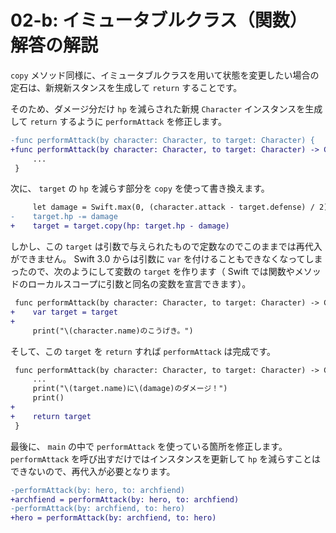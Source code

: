 # 02-b: イミュータブルクラス（関数） 解答の解説

`copy` メソッド同様に、イミュータブルクラスを用いて状態を変更したい場合の定石は、新規新スタンスを生成して `return` することです。

そのため、ダメージ分だけ `hp` を減らされた新規 `Character` インスタンスを生成して `return` するように `performAttack` を修正します。

```diff
-func performAttack(by character: Character, to target: Character) {
+func performAttack(by character: Character, to target: Character) -> Character {
     ...
 }
```

次に、 `target` の `hp` を減らす部分を `copy` を使って書き換えます。

```diff
     let damage = Swift.max(0, (character.attack - target.defense) / 2)
-    target.hp -= damage
+    target = target.copy(hp: target.hp - damage)
```

しかし、この `target` は引数で与えられたもので定数なのでこのままでは再代入ができません。 Swift 3.0 からは引数に `var` を付けることもできなくなってしまったので、次のようにして変数の `target` を作ります（ Swift では関数やメソッドのローカルスコープに引数と同名の変数を宣言できます）。

```diff
 func performAttack(by character: Character, to target: Character) -> Character {
+    var target = target
+
     print("\(character.name)のこうげき。")
```

そして、この `target` を `return` すれば `performAttack` は完成です。

```diff
 func performAttack(by character: Character, to target: Character) -> Character {
     ...
     print("\(target.name)に\(damage)のダメージ！")
     print()
+
+    return target
 }
```

最後に、 `main` の中で `performAttack` を使っている箇所を修正します。 `performAttack` を呼び出すだけではインスタンスを更新して `hp` を減らすことはできないので、再代入が必要となります。

```diff
-performAttack(by: hero, to: archfiend)
+archfiend = performAttack(by: hero, to: archfiend)
-performAttack(by: archfiend, to: hero)
+hero = performAttack(by: archfiend, to: hero)
```
